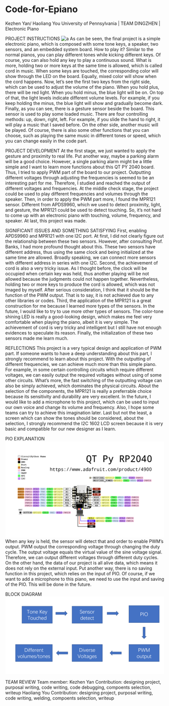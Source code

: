 # Code-for-Epiano
Kezhen Yan/ Haoliang You 
University of Pennsylvania | TEAM DINGZHEN | Electronic Piano

PROJECT INSTRUCTIONS
![a](https://github.com/akiyamask/Code-for-Epiano/blob/main/2.PNG)
As can be seen, the final project is a simple electronic piano, which is composed with some tone keys, a speaker, two sensors, and an embedded system board. How to play it? Similar to the normal pianos, you can play different tones while kicking different keys. Of course, you can also hold any key to play a continuous sound. What is more, holding two or more keys at the same time is allowed, which is called cord in music. When some keys are touched, the corresponding color will show through the LED on the board. Equally, mixed color will show when the cord happens. Now, let’s see the first two keys from the right side, which can be used to adjust the volume of the piano. When you hold plus, there will be red light. When you hold minus, the blue light will be on. On top of that, the light levels indicate different volume levels. For example, if you keep holding the minus, the blue light will show and gradually become dark. Finally, as you can see, there is a gesture sensor beside the board. This sensor is used to play some loaded music. There are four controlling methods: up, down, right, left. For example, if you slide the hand to right, it will play a music that I saved before. On the other side, another music will be played. Of course, there is also some other functions that you can choose, such as playing the same music in different tones or speed, which you can change easily in the code part.

PROJECT DEVELOPMENT
At the first stage, we just wanted to apply the gesture and proximity to real life. Put another way, maybe a parking alarm will be a good choice. However, a single parking alarm might be a little simple and I want to learn more functions about this QT PY 2040 board. Thus, I tried to apply PWM part of the board to our project. Outputting different voltages through adjusting the frequencies is seemed to be an interesting part for me. Therefore, I studied and reached the output of different voltages and frequencies. At the middle check stage, the project could be used to play different frequencies and volumes through the speaker. Then, in order to apply the PWM part more, I found the MPR121 sensor. Different from APDS9960, which we used to detect proximity, light, and gesture, the MPR121 could be used to detect touching. So, it’s not hard to come up with an electronic piano with touching, volume, frequency, and speaker. At last, this project was made.

SIGNIFICANT ISSUES AND SOMETHING SATISFYING
First, enabling APDS9960 and MPR121 with one I2C port. At first, I did not clearly figure out the relationship between these two sensors. However, after consulting Prof. Banks, I had more profound thought about this. These two sensors have different address, thus using the same clock and being initialized at the same time are allowed. Broadly speaking, we can connect more sensors with different address in series with one I2C. Second, the achievement of cord is also a very tricky issue. As I thought before, the clock will be occupied when certain key was held, thus another playing will be not allowed because the judgments could not happen together. Nevertheless, holding two or more keys to produce the cord is allowed, which was not imaged by myself. After serious consideration, I think that it should be the function of the PWM output. That is to say, it is not achieved due to any other libraries or codes. Third, the application of the MPR121 is a great construction for me because I learned more types of the sensors. In the future, I would like to try to use more other types of sensors. The color-tone shining LED is really a good-looking design, which makes me feel very comfortable when playing the piano, albeit it is very simple. The achievement of cord is very tricky and intelligent but I still have not enough evidences to speculate its reason. Finally, the initialization of these two sensors made me learn much.

REFLECTIONS
This project is a very typical design and application of PWM part. If someone wants to have a deep understanding about this part, I strongly recommend to learn about this project. With the outputting of different frequencies, we can achieve much more than this simple piano. For example, in some certain controlling circuits which require different voltages, we can easily output the required voltages without using of some other circuits. What’s more, the fast switching of the outputting voltage can also be simply achieved, which dominates the physical circuits. About the selection of the components, the MPR121 is really a preferrable choice because its sensitivity and durability are very excellent. In the future, I would like to add a microphone to this project, which can be used to input our own voice and change its volume and frequency. Also, I hope some teams can try to achieve this imagination later. Last but not the least, a screen which can show the tones should be considered, about the selection, I strongly recommend the I2C 1602 LCD screen because it is very basic and compatible for our new designer as I learn.

PIO EXPLANATION
![a](https://github.com/akiyamask/Code-for-Epiano/blob/main/1.png)
When any key is held, the sensor will detect that and order to enable PWM’s output. PWM output the corresponding voltage through changing the duty cycle. The output voltage equals the virtual value of the sine voltage signal. Therefore, we can output different voltages through different duty cycles. On the other hand, the data of our project is all alive data, which means it does not rely on the external input. Put another way, there is no saving function in this project, which relies on the input of PIO. Of course, if we want to add a microphone to this piano, we need to use the input and saving of the PIO. This will be done in the future.

BLOCK DIAGRAM
![a](https://github.com/akiyamask/Code-for-Epiano/blob/main/3.png)

TEAM REVIEW
Team member:
Kezhen Yan
Contribution: designing project, purposal writing, code writing, code debugging, compoents selection, writeup
Haoliang You
Contribution: designing project, purposal writing, code writing, welding, compoents selection, writeup

